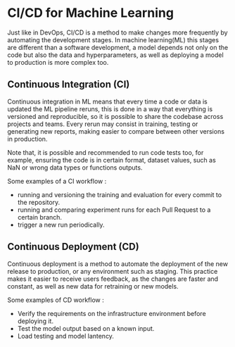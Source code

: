 # CI/CD for Machine Learning 

Just like in DevOps, CI/CD is a method to make changes more frequently by automating the development stages. In machine learning(ML) this stages are different than a software development, a model depends not only on the code but also the data and hyperparameters, as well as deploying a model to production is more complex too.

## Continuous Integration (CI)

Continuous integration in ML means that every time a code or data is updated the ML pipeline reruns, this is done in a way that everything is versioned and reproducible, so it is possible to share the codebase across projects and teams. Every rerun may consist in training, testing or generating new reports, making easier to compare between other versions in production.

Note that, it is possible and recommended to run code tests too, for example, ensuring the code is in certain format, dataset values, such as NaN or wrong data types or functions outputs.

Some examples of a CI workflow :

- running and versioning the training and evaluation for every commit to the repository.
- running and comparing experiment runs for each Pull Request to a certain branch.
- trigger a new run periodically.

## Continuous Deployment (CD)

Continuous deployment is a method to automate the deployment of the new release to production, or any environment such as staging. This practice makes it easier to receive users feedback, as the changes are faster and constant, as well as new data for retraining or new models.

Some examples of CD workflow :

- Verify the requirements on the infrastructure environment before deploying it.
- Test the model output based on a known input.
- Load testing and model lantency.
  